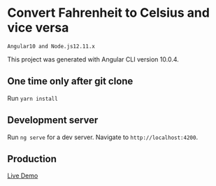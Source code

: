 # Convert Fahrenheit to Celsius and vice versa

```Angular10 and Node.js12.11.x```    

This project was generated with Angular CLI version 10.0.4.    

## One time only after git clone     

Run `yarn install`     

## Development server       

Run `ng serve` for a dev server. Navigate to `http://localhost:4200`.     

## Production
[Live Demo](https://fahrenheit-celsius-viceversa.herokuapp.com)
